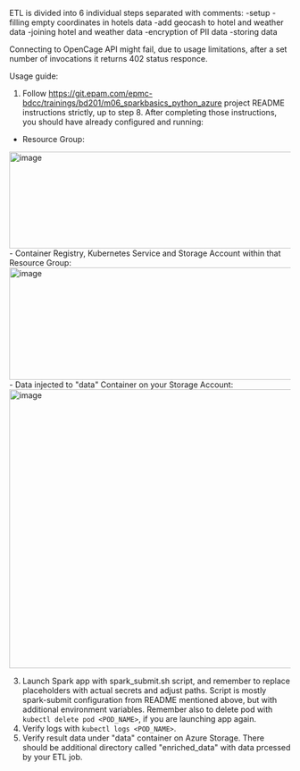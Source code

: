 ETL is divided into 6 individual steps separated with comments:
-setup
-filling empty coordinates in hotels data
-add geocash to hotel and weather data
-joining hotel and weather data
-encryption of PII data
-storing data

Connecting to OpenCage API might fail, due to usage limitations, after a set number of invocations it returns 402 status responce.

Usage guide:
1. Follow https://git.epam.com/epmc-bdcc/trainings/bd201/m06_sparkbasics_python_azure project README instructions strictly, up to step 8. After completing those instructions, you should have already configured and running:
  - Resource Group:
  <img width="782" height="173" alt="image" src="https://github.com/user-attachments/assets/d63fc551-a534-4e15-9171-2477cd9ce982" />
  - Container Registry, Kubernetes Service and Storage Account within that Resource Group:
  <img width="961" height="201" alt="image" src="https://github.com/user-attachments/assets/ffda376b-2fb0-4a5e-b94f-8f76532b088a" />
  - Data injected to "data" Container on your Storage Account:
  <img width="667" height="499" alt="image" src="https://github.com/user-attachments/assets/47e1a7be-18c1-413d-91be-999c7b9a42e3" />

  
3. Launch Spark app with spark_submit.sh script, and remember to replace placeholders with actual secrets and adjust paths. Script is mostly spark-submit configuration from README mentioned above, but with additional environment variables. Remember also to delete pod with `kubectl delete pod <POD_NAME>`, if you are launching app again.
4. Verify logs with `kubectl logs <POD_NAME>`.
5. Verify result data under "data" container on Azure Storage. There should be additional directory called "enriched_data" with data prcessed by your ETL job.
